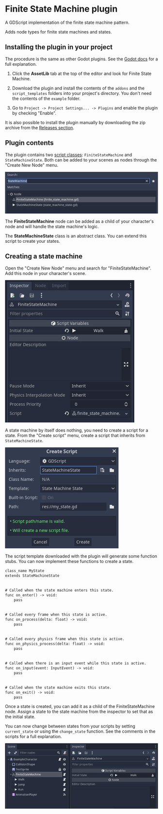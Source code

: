 
# Finite State Machine plugin

A GDScript implementation of the finite state machine pattern.

Adds node types for finite state machines and states.

## Installing the plugin in your project

The procedure is the same as other Godot plugins.
See the [Godot docs](https://docs.godotengine.org/en/3.6/tutorials/plugins/editor/installing_plugins.html) for a full explanation.

1. Click the **AssetLib** tab at the top of the editor and look for Finite State Machine.

2. Download the plugin and install the contents of the `addons` and the `script_templates` folders into your project's directory. You don't need the contents of the `example` folder.

3. Go to `Project -> Project Settings... -> Plugins` and enable the plugin by checking "Enable".

It is also possible to install the plugin manually by downloading the zip archive from the [Releases section](https://github.com/HexagonNico/GodotPlugin-FiniteStateMachine/releases).

## Plugin contents

The plugin contains two [script classes](https://docs.godotengine.org/en/3.6/tutorials/scripting/gdscript/gdscript_basics.html#doc-gdscript-basics-class-name): `FiniteStateMachine` and `StateMachineState`.
Both can be added to your scenes as nodes through the "Create New Node" menu.

![Create node](/example/readme/create_node.png)

The **FiniteStateMachine** node can be added as a child of your character's node and will handle the state machine's logic.

The **StateMachineState** class is an abstract class. You can extend this script to create your states.

## Creating a state machine

Open the "Create New Node" menu and search for "FiniteStateMachine". Add this node in your character's scene.

![State machine inspector](/example/readme/state_machine_inspector.png)

A state machine by itself does nothing, you need to create a script for a state.
From the "Create script" menu, create a script that inherits from `StateMachineState`.

![Create script](/example/readme/create_script.png)

The script template downloaded with the plugin will generate some function stubs.
You can now implement these functions to create a state.

```
class_name MyState
extends StateMachineState


# Called when the state machine enters this state.
func on_enter() -> void:
	pass


# Called every frame when this state is active.
func on_process(delta: float) -> void:
	pass


# Called every physics frame when this state is active.
func on_physics_process(delta: float) -> void:
	pass


# Called when there is an input event while this state is active.
func on_input(event: InputEvent) -> void:
	pass


# Called when the state machine exits this state.
func on_exit() -> void:
	pass
```

Once a state is created, you can add it as a child of the FiniteStateMachine node.
Assign a state to the state machine from the inspector to set that as the initial state.

You can now change between states from your scripts by setting `current_state` or using the `change_state` function.
See the comments in the scripts for a full explanation.

![State machine scene](/example/readme/state_machine_scene.png)
